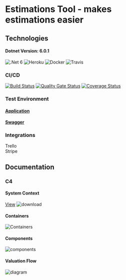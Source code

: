 # Estimations Tool - makes estimations easier
## Technologies
#### Dotnet Version: 6.0.1
![.Net 6](https://user-images.githubusercontent.com/74410956/143401887-afbef644-f5ce-4d2b-aee1-09e0457d74eb.png)
![Heroku](https://user-images.githubusercontent.com/74410956/143401316-4a69eb67-c2eb-41d1-ab5c-751a9c79235c.png)
![Docker](https://user-images.githubusercontent.com/74410956/143401493-8f41000d-0d82-4005-b643-75d6045394c2.png)
![Travis](https://user-images.githubusercontent.com/74410956/143401738-d71d8ab7-c8df-4626-ba42-13b92d933587.png)


### CI/CD
[![Build Status](https://app.travis-ci.com/kamilbaczek/Estimation-Tool.svg?branch=develop)](https://app.travis-ci.com/kamilbaczek/Estimation-Tool)
[![Quality Gate Status](https://sonarcloud.io/api/project_badges/measure?project=kamilbaczek_Estimation-Tool&metric=alert_status)](https://sonarcloud.io/summary/new_code?id=kamilbaczek_Estimation-Tool)
[![Coverage Status](https://sonarcloud.io/api/project_badges/measure?project=kamilbaczek_Estimation-Tool&metric=coverage)](https://sonarcloud.io/summary/new_code?id=kamilbaczek_Estimation-Tool)

### Test Environment
#### [Application](https://estimation-tool-ui.herokuapp.com/)     
#### [Swagger](https://estimation-tool-kb.herokuapp.com/index.html)

### Integrations
Trello  
Stripe

## Documentation
### C4

#### System Context
[View](https://viewer.diagrams.net/?tags=%7B%7D&highlight=0000ff&edit=_blank&layers=1&nav=1#G1NnpA0pNQneXiz0GQIKwQ2bvPLfvOQLpb)
![download](https://user-images.githubusercontent.com/74410956/143678423-cdd8b31e-a6d9-4722-97d6-fc06b8e203fa.png)

#### Containers
![Containers](https://user-images.githubusercontent.com/74410956/130395295-3d48672c-5c84-4e55-8fbe-9cdbb327b5e6.png)

#### Components
![components](https://user-images.githubusercontent.com/74410956/130396746-40283672-decd-4ca8-a035-1c0ef6c6ae8e.png)

#### Valuation Flow

![diagram](https://user-images.githubusercontent.com/74410956/142997315-97c09d1f-cef3-416f-98bf-069b388ea019.png)

